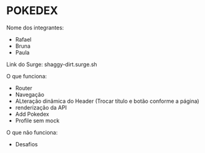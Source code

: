 # POKEDEX

Nome dos integrantes: 
- Rafael
- Bruna
- Paula

Link do Surge: shaggy-dirt.surge.sh

O que funciona:
- Router
- Navegação
- ALteração dinâmica do Header (Trocar título e botão conforme a página)
- renderização da API
- Add Pokedex
- Profile sem mock

O que não funciona: 
- Desafios